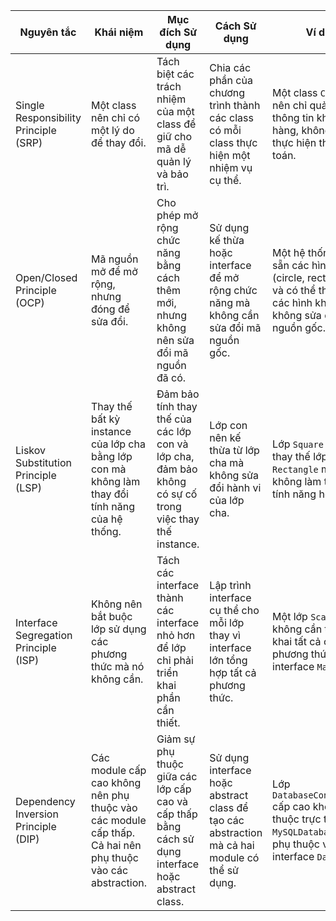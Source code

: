 | Nguyên tắc                            | Khái niệm                                                                                                 | Mục đích Sử dụng                                                                                       | Cách Sử dụng                                                                                  | Ví dụ                                                                                                                  |
|---------------------------------------|-----------------------------------------------------------------------------------------------------------|--------------------------------------------------------------------------------------------------------|-----------------------------------------------------------------------------------------------|------------------------------------------------------------------------------------------------------------------------|
| Single Responsibility Principle (SRP) | Một class nên chỉ có một lý do để thay đổi.                                                               | Tách biệt các trách nhiệm của một class để giữ cho mã dễ quản lý và bảo trì.                           | Chia các phần của chương trình thành các class có mỗi class thực hiện một nhiệm vụ cụ thể.    | Một class `Customer` nên chỉ quản lý thông tin khách hàng, không nên thực hiện thanh toán.                             |
| Open/Closed Principle (OCP)           | Mã nguồn mở để mở rộng, nhưng đóng để sửa đổi.                                                            | Cho phép mở rộng chức năng bằng cách thêm mới, nhưng không nên sửa đổi mã nguồn đã có.                 | Sử dụng kế thừa hoặc interface để mở rộng chức năng mà không cần sửa đổi mã nguồn gốc.        | Một hệ thống có sẵn các hình vẽ (circle, rectangle) và có thể thêm mới các hình khác mà không sửa đổi mã nguồn gốc.    |
| Liskov Substitution Principle (LSP)   | Thay thế bất kỳ instance của lớp cha bằng lớp con mà không làm thay đổi tính năng của hệ thống.           | Đảm bảo tính thay thế của các lớp con và lớp cha, đảm bảo không có sự cố trong việc thay thế instance. | Lớp con nên kế thừa từ lớp cha mà không sửa đổi hành vi của lớp cha.                          | Lớp `Square` có thể thay thế lớp `Rectangle` mà không làm thay đổi tính năng hệ thống.                                 |
| Interface Segregation Principle (ISP) | Không nên bắt buộc lớp sử dụng các phương thức mà nó không cần.                                           | Tách các interface thành các interface nhỏ hơn để lớp chỉ phải triển khai phần cần thiết.              | Lập trình interface cụ thể cho mỗi lớp thay vì interface lớn tổng hợp tất cả phương thức.     | Một lớp `Scanner` không cần triển khai tất cả các phương thức của interface `Machine`.                                 |
| Dependency Inversion Principle (DIP)  | Các module cấp cao không nên phụ thuộc vào các module cấp thấp. Cả hai nên phụ thuộc vào các abstraction. | Giảm sự phụ thuộc giữa các lớp cấp cao và cấp thấp bằng cách sử dụng interface hoặc abstract class.    | Sử dụng interface hoặc abstract class để tạo các abstraction mà cả hai module có thể sử dụng. | Lớp `DatabaseConnection` cấp cao không phụ thuộc trực tiếp vào `MySQLDatabase`, mà phụ thuộc vào interface `Database`. |
